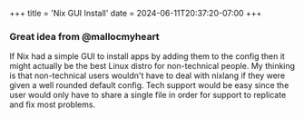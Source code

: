 +++
title = 'Nix GUI Install'
date = 2024-06-11T20:37:20-07:00
+++
### Great idea from @mallocmyheart
If Nix had a simple GUI to install apps by adding them to the config then it might actually be the best Linux distro for non-technical people. My thinking is that non-technical users wouldn't have to deal with nixlang if they were given a well rounded default config. Tech support would be easy since the user would only have to share a single file in order for support to replicate and fix most problems.
